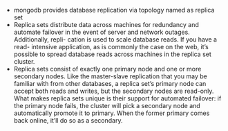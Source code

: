 * mongodb provides database replication via topology named as replica set
* Replica sets distribute data across machines for redundancy and automate failover in the event of server and network outages. Additionally, repli- cation is used to scale database reads. If you have a read- intensive application, as is commonly the case on the web, it’s possible to spread database reads across machines in the replica set cluster.
* Replica sets consist of exactly one primary node and one or more secondary nodes. Like the master-slave replication that you may be familiar with from other databases, a replica set’s primary node can accept both reads and writes, but the secondary nodes are read-only. What makes replica sets unique is their support for automated failover: if the primary node fails, the cluster will pick a secondary node and automatically promote it to primary. When the former primary comes back online, it’ll do so as a secondary. 
